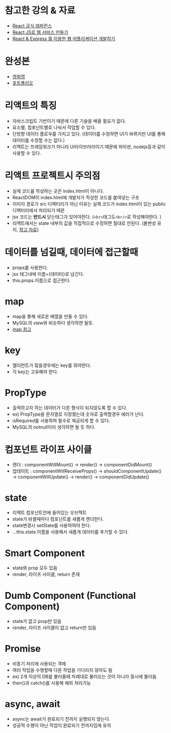 # 참고한 강의 & 자료

- [React 공식 레퍼런스](https://ko.reactjs.org/)
- [React JS로 웹 서비스 만들기](https://www.inflearn.com/course/reactjs-web)
- [React & Express 를 이용한 웹 어플리케이션 개발하기](https://www.inflearn.com/course/react-%EA%B0%95%EC%A2%8C-velopert)

# 완성본

- [영화앱](https://chiitoitsu.github.io/movie_app/)
- [포트폴리오](https://chiitoitsu.github.io/portfolio/)

# 리액트의 특징

- 자바스크립트 기반이기 때문에 다른 기술을 배울 필요가 없다.
- 요소별, 컴포넌트별로 나눠서 작업할 수 있다.
- 단방향 데이터 플로우를 가지고 있다. (데이터를 수정하면 UI가 바뀌지만 UI를 통해 데이터를 수정할 수는 없다.)
- 리액트는 프레임워크가 아니라 UI라이브러리이기 때문에 파이썬, nodejs등과 같이 사용할 수 있다.

# 리액트 프로젝트시 주의점

- 실제 코드를 작성하는 곳은 index.html이 아니다.
- ReactDOM이 index.html에 개발자가 작성한 코드를 붙여넣는 구조
- 이미지 경로가 src 디렉터리가 아닌 이유는 실제 코드가 index.html이 있는 public디렉터리에서 처리되기 때문
- jsx 코드는 **반드시** 닫는태그가 있어야한다. (`<br>`태그도`<br/>`로 작성해야한다. )
- 리액트에서는 state 내부의 값을 직접적으로 수정하면 절대로 안된다. (불변성 유지, [참고 자료](https://velopert.com/3636))

# 데이터를 넘길때, 데이터에 접근할때

- props를 사용한다.
- jsx 태그내에 이름={데이터}로 넘긴다.
- this.props.이름으로 접근한다.

# map

- map을 통해 새로운 배열을 만들 수 있다.
- MySQL의 view와 비슷하다 생각하면 될듯.
- [map 참고](https://developer.mozilla.org/ko/docs/Web/JavaScript/Reference/Global_Objects/Array/map)

# key

- 엘리먼트가 많을경우에는 key를 줘야한다.
- 각 key는 고유해야 한다.

# PropType

- 출력하고자 하는 데이터가 다른 형식이 되지않도록 할 수 있다.
- ex) PropType을 문자열로 지정했는데 숫자로 출력할경우 에러가 난다.
- isRequired를 사용하여 필수로 제공되게 할 수 있다.
- MySQL의 notnull이라 생각하면 될 듯 하다.

# 컴포넌트 라이프 사이클

- 렌더 : componentWillMount() → render() → componentDidMount()
- 업데이트 : componentWillReceiveProps() → shouldComponentUpdate() → componentWillUpdate() → render() → componentDidUpdate()

# state

- 리액트 컴포넌트안에 들어있는 오브젝트
- state가 바뀔때마다 컴포넌트를 새롭게 렌더한다.
- state변경시 setState를 사용하여야 한다.
- ...this.state.이름을 사용해서 새롭게 데이터를 추가할 수 있다.

# Smart Component

- state와 prop 모두 있음
- render, 라이프 사이클, return 존재

# Dumb Component (Functional Component)

- state가 없고 prop만 있음
- render, 라이프 사이클이 없고 return만 있음

# Promise

- 비동기 처리에 사용되는 객체
- 여러 작업을 수행할때 다른 작업을 기다리지 않아도 됨
- ex) 2개 이상의 DB를 불러올때 차례대로 불러오는 것이 아니라 동시에 불러옴
- then()과 catch()를 사용해 예외 처리가능

# async, await

- async는 await가 완료되기 전까지 실행되지 않는다.
- 성공적 수행이 아닌 작업이 완료되기 전까지임에 유의

